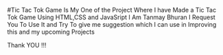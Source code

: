 #Tic Tac Tok Game  Is My One of the Project Where I have Made a Tic Tac Tok Game Using HTML,CSS and JavaSript
 I Am Tanmay Bhuran 
 I Request You To Use It and Try To give me suggestion which I can use in Improving this and my upcoming Projects

Thank YOU !!!